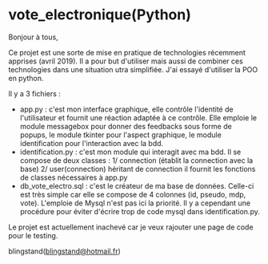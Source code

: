 # vote_electronique(Python)

Bonjour à tous, 

Ce projet est une sorte de mise en pratique de technologies récemment apprises (avril 2019). Il a pour but d'utiliser mais aussi 
de combiner ces technologies dans une situation utra simplifiée. J'ai essayé d'utiliser la POO en python.

Il y a 3 fichiers : 
- app.py : c'est mon interface graphique, elle contrôle l'identité de l'utilisateur et fournit une réaction adaptée à ce contrôle.
    Elle emploie le module messagebox pour donner des feedbacks sous forme de popups, le module tkinter pour l'aspect graphique, 
    le module identification pour l'interaction avec la bdd. 
- identification.py : c'est mon module qui interagit avec ma bdd. Il se compose de deux classes : 
    1/ connection (établit la connection avec la base)
    2/ user(connection) héritant de connection il fournit les fonctions de classes nécessaires à app.py
- db_vote_electro.sql : c'est le créateur de ma base de données. Celle-ci est très simple car elle se compose de 4 colonnes 
    (id, pseudo, mdp, vote). L'emploie de Mysql n'est pas ici la priorité. Il y a cependant une procédure pour éviter d'écrire 
    trop de code mysql dans identification.py. 
    
Le projet est actuellement inachevé car je veux rajouter une page de code pour le testing. 

blingstand(blingstand@hotmail.fr)
 
